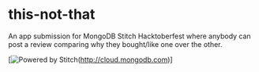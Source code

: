 # this-not-that
An app submission for MongoDB Stitch Hacktoberfest where anybody can post a review comparing why they bought/like one over the other.

[![Powered by Stitch](http://badge.learnstitch.com/?appid=hacktoberfest-izcue)(http://cloud.mongodb.com)]
